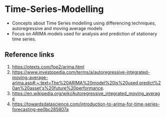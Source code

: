 # Time-Series-Modelling
- Concepts about Time Series modelling using differencing techniques, autoregressive and moving average models
- Focus on ARIMA models used for analysis and prediction of stationary time series.

## Reference links
1. https://otexts.com/fpp2/arima.html
2. https://www.investopedia.com/terms/a/autoregressive-integrated-moving-average-arima.asp#:~:text=The%20ARIMA%20model%20is%20used,predict%20an%20asset's%20future%20performance.
3. https://en.wikipedia.org/wiki/Autoregressive_integrated_moving_average
4. https://towardsdatascience.com/introduction-to-arima-for-time-series-forecasting-ee0bc285807a
